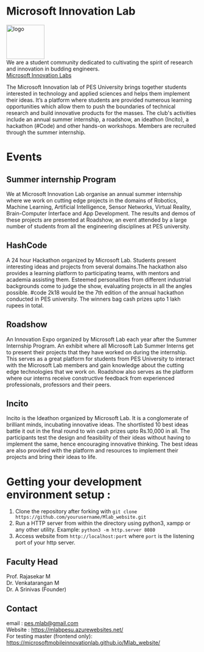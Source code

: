 # Microsoft Innovation Lab

<img src="images/Mlab_logo_black.jpg" alt="logo" width="100px" height="90px"><br/>
 We are a student community dedicated to cultivating the spirit of research and innovation in budding engineers.<br/>
[Microsoft Innovation Labs](https://mlabpesu.azurewebsites.net/)

The Microsoft Innovation lab of PES University brings together students interested in technology and applied sciences and helps them implement their ideas. It’s a platform where students are provided numerous learning opportunities which allow them to push the boundaries of technical research and build innovative products for the masses. The club's activities include an annual summer internship, a roadshow, an ideathon (Incito), a hackathon (#Code) and other hands-on workshops. Members are recruited through the summer internship.

# Events

Summer internship Program
---
We at Microsoft Innovation Lab organise an annual summer internship where we work on cutting edge projects in the domains of Robotics, Machine Learning, Artificial Intelligence, Sensor Networks, Virtual Reality, Brain-Computer Interface and App Development. The results and demos of these projects are presented at Roadshow, an event attended by a large number of students from all the engineering disciplines at PES university.


HashCode
-----
A 24 hour Hackathon organized by Microsoft Lab. Students present interesting ideas and projects from several domains.The hackathon also provides a learning platform to participating teams, with mentors and academia assisting them. Esteemed personalities from different industrial backgrounds come to judge the show, evaluating projects in all the angles possible. #code 2k18 would be the 7th edition of the annual hackathon conducted in PES university. The winners bag cash prizes upto 1 lakh rupees in total.


Roadshow
-----
An Innovation Expo organized by Microsoft Lab each year after the Summer Internship Program. An exhibit where all Microsoft Lab Summer Interns get to present their projects that they have worked on during the internship. This serves as a great platform for students from PES University to interact with the Microsoft Lab members and gain knowledge about the cutting edge technologies that we work on. Roadshow also serves as the platform where our interns receive constructive feedback from experienced professionals, professors and their peers.


Incito
-----
Incito is the Ideathon organized by Microsoft Lab. It is a conglomerate of brilliant minds, incubating innovative ideas. The shortlisted 10 best ideas battle it out in the final round to win cash prizes upto Rs.10,000 in all. The participants test the design and feasibility of their ideas without having to implement the same, hence encouraging innovative thinking. The best ideas are also provided with the platform and resources to implement their projects and bring their ideas to life.

# Getting your development environment setup :

1. Clone the repository after forking with `git clone https://github.com/yourusername/Mlab_website.git`
2. Run a HTTP server from within the directory using python3, xampp or any other utility.
Example: ```python3 -m http.server 8080```
3. Access website from `http://localhost:port` where `port` is the listening port of your http server.

Faculty Head
-----
Prof. Rajasekar M <br/>
Dr. Venkatarangan M <br/>
Dr. A Srinivas (Founder) <br/>

Contact
-----
email : pes.mlab@gmail.com <br/>
Website : https://mlabpesu.azurewebsites.net/ <br/>
For testing master (frontend only): https://microsoftmobileinnovationlab.github.io/Mlab_website/
